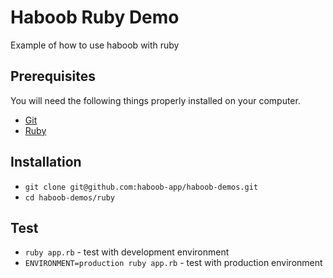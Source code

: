 # Haboob Ruby Demo
Example of how to use haboob with ruby

## Prerequisites

You will need the following things properly installed on your computer.

* [Git](https://git-scm.com/)
* [Ruby](https://www.ruby-lang.org/)

## Installation

* `git clone git@github.com:haboob-app/haboob-demos.git`
* `cd haboob-demos/ruby`

## Test

* `ruby app.rb` - test with development environment
* `ENVIRONMENT=production ruby app.rb` - test with production environment

